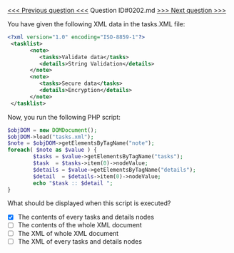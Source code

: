 [<<< Previous question <<<](0201.md)  Question ID#0202.md  [>>> Next question >>>](0203.md) 

You have given the following XML data in the tasks.XML file:

```xml
<?xml version="1.0" encoding="ISO-8859-1"?>
 <tasklist>
       <note>
          <tasks>Validate data</tasks>
          <details>String Validation</details>
       </note>
       <note>
          <tasks>Secure data</tasks>
          <details>Encryption</details>
       </note>
 </tasklist> 
```
Now, you run the following PHP script:
```php
$objDOM = new DOMDocument();
$objDOM->load("tasks.xml"); 
$note = $objDOM->getElementsByTagName("note");
foreach( $note as $value ) {
        $tasks = $value->getElementsByTagName("tasks");
        $task  = $tasks->item(0)->nodeValue;
        $details = $value->getElementsByTagName("details");
        $detail  = $details->item(0)->nodeValue;
        echo "$task :: $detail ";
}
```
What should be displayed when this script is executed?

- [x] The contents of every tasks and details nodes
- [ ] The contents of the whole XML document
- [ ] The XML of whole XML document
- [ ] The XML of every tasks and details nodes
